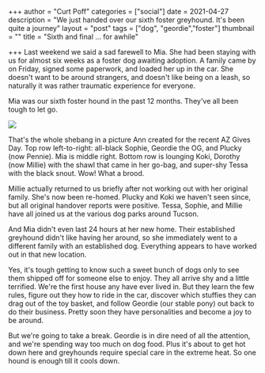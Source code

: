 +++
author = "Curt Poff"
categories = ["social"]
date = 2021-04-27
description = "We just handed over our sixth foster greyhound. It's been quite a journey"
layout = "post"
tags = ["dog", "geordie","foster"]
thumbnail = ""
title = "Sixth and final ... for awhile"

+++
Last weekend we said a sad farewell to Mia. She had been staying with us for almost six weeks as a foster dog awaiting adoption. A family came by on Friday, signed some paperwork, and loaded her up in the car. She doesn't want to be around strangers, and doesn't like being on a leash, so naturally it was rather traumatic experience for everyone. 

Mia was our sixth foster hound in the past 12 months. They've all been tough to let go.

![](https://blog.curtpoff.com/uploads/foster-hounds.png)

That's the whole shebang in a picture Ann created for the recent AZ Gives Day. Top row left-to-right: all-black Sophie, Geordie the OG, and Plucky (now Pennie). Mia is middle right. Bottom row is lounging Koki, Dorothy (now Millie) with the shawl that came in her go-bag, and super-shy Tessa with the black snout. Wow! What a brood.

Millie actually returned to us briefly after not working out with her original family. She's now been re-homed. Plucky and Koki we haven't seen since, but all original handover reports were positive. Tessa, Sophie, and Millie have all joined us at the various dog parks around Tucson.

And Mia didn't even last 24 hours at her new home. Their established greyhound didn't like having her around, so she immediately went to a different family with an established dog. Everything appears to have worked out in that new location.

Yes, it's tough getting to know such a sweet bunch of dogs only to see them shipped off for someone else to enjoy. They all arrive shy and a little terrified. We're the first house any have ever lived in. But they learn the few rules, figure out they how to ride in the car, discover which stuffies they can drag out of the toy basket, and follow Geordie (our stable pony) out back to do their business. Pretty soon they have personalities and become a joy to be around.

But we're going to take a break. Geordie is in dire need of all the attention, and we're spending way too much on dog food. Plus it's about to get hot down here and greyhounds require special care in the extreme heat. So one hound is enough till it cools down.
